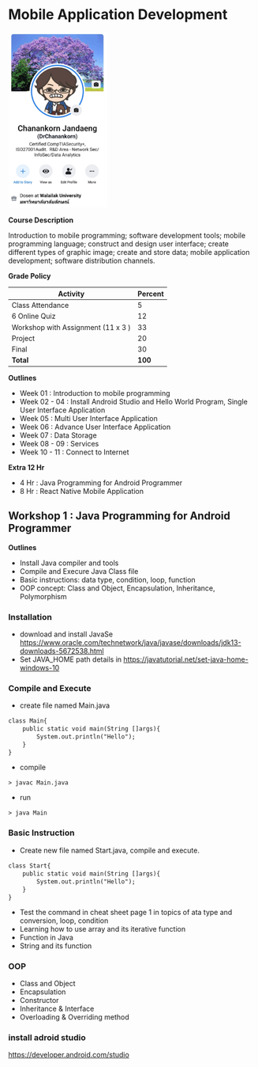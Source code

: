 # Mobile Application Development

<img src="me.png" alt="drawing" width="200"/>


**Course Description**

Introduction to mobile programming; software development tools; mobile programming language; construct and design user interface; create different types of graphic image; create and store data; mobile application development; software distribution channels.

**Grade Policy**

| Activity  | Percent |
| -------------| ------------- |
|Class Attendance	| 5|
|6 Online Quiz 	|12|
|Workshop with Assignment (11 x 3 )	|33|
|Project	|20|
|Final	|30|
|**Total**	|**100**|


**Outlines**
- Week 01 : Introduction to mobile programming
- Week 02 - 04 : Install Android Studio and Hello World Program, Single User Interface Application
- Week 05  : Multi User Interface Application
- Week 06 : Advance User Interface Application
- Week 07 : Data Storage
- Week 08 - 09 : Services
- Week 10 - 11 : Connect to Internet 

**Extra 12 Hr**
- 4 Hr : Java Programming for Android Programmer
- 8 Hr : React Native Mobile Application

## Workshop 1 : Java Programming for Android Programmer

**Outlines**
- Install Java compiler and tools
- Compile and Execure Java Class file 
- Basic instructions: data type, condition, loop, function
- OOP concept: Class and Object, Encapsulation, Inheritance, Polymorphism

### Installation
- download and install JavaSe https://www.oracle.com/technetwork/java/javase/downloads/jdk13-downloads-5672538.html
- Set JAVA_HOME path details in https://javatutorial.net/set-java-home-windows-10

### Compile and Execute
- create file named Main.java
```
class Main{
    public static void main(String []args){
        System.out.println("Hello");
    }
}
```
- compile 
```
> javac Main.java
```
- run
```
> java Main
```
### Basic Instruction
- Create new file named Start.java, compile and execute.
```
class Start{
    public static void main(String []args){
        System.out.println("Hello");
    }
}
```
- Test the command in cheat sheet page 1 in topics of ata type and conversion, loop, condition
- Learning how to use array and its iterative function 
- Function in Java
- String and its function

### OOP
- Class and Object
- Encapsulation
- Constructor
- Inheritance & Interface
- Overloading & Overriding method



### install adroid studio
https://developer.android.com/studio